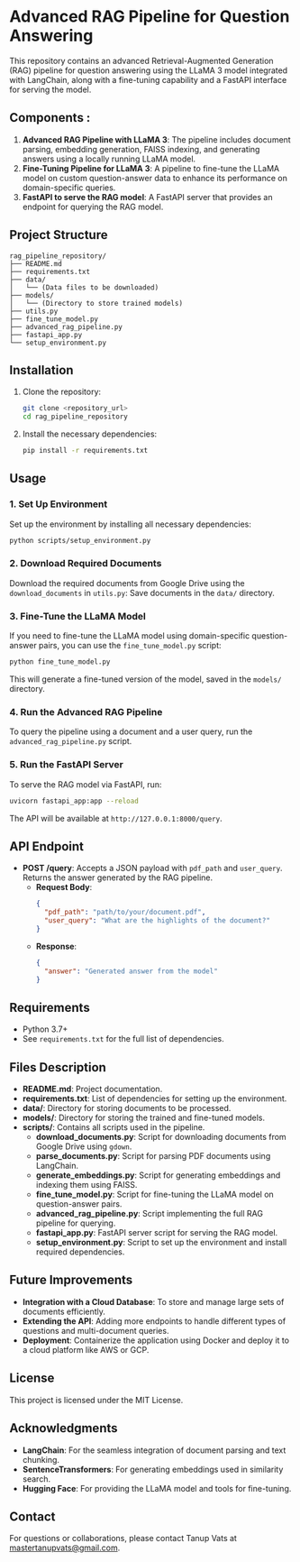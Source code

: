 # Advanced RAG Pipeline for Question Answering

This repository contains an advanced Retrieval-Augmented Generation (RAG) pipeline for question answering using the LLaMA 3 model integrated with LangChain, along with a fine-tuning capability and a FastAPI interface for serving the model.

## Components :
1. **Advanced RAG Pipeline with LLaMA 3**: The pipeline includes document parsing, embedding generation, FAISS indexing, and generating answers using a locally running LLaMA model.
2. **Fine-Tuning Pipeline for LLaMA 3**: A pipeline to fine-tune the LLaMA model on custom question-answer data to enhance its performance on domain-specific queries.
3. **FastAPI to serve the RAG model**: A FastAPI server that provides an endpoint for querying the RAG model.

## Project Structure
```
rag_pipeline_repository/
├── README.md
├── requirements.txt
├── data/
│   └── (Data files to be downloaded)
├── models/
│   └── (Directory to store trained models)
├── utils.py
├── fine_tune_model.py
├── advanced_rag_pipeline.py
├── fastapi_app.py
└── setup_environment.py
```

## Installation

1. Clone the repository:
   ```bash
   git clone <repository_url>
   cd rag_pipeline_repository
   ```

2. Install the necessary dependencies:
   ```bash
   pip install -r requirements.txt
   ```

## Usage

### 1. Set Up Environment
Set up the environment by installing all necessary dependencies:
```bash
python scripts/setup_environment.py
```

### 2. Download Required Documents
Download the required documents from Google Drive using the `download_documents` in `utils.py`:
Save documents in the `data/` directory.

### 3. Fine-Tune the LLaMA Model
If you need to fine-tune the LLaMA model using domain-specific question-answer pairs, you can use the `fine_tune_model.py` script:
```bash
python fine_tune_model.py
```
This will generate a fine-tuned version of the model, saved in the `models/` directory.

### 4. Run the Advanced RAG Pipeline
To query the pipeline using a document and a user query, run the `advanced_rag_pipeline.py` script.

### 5. Run the FastAPI Server
To serve the RAG model via FastAPI, run:
```bash
uvicorn fastapi_app:app --reload
```
The API will be available at `http://127.0.0.1:8000/query`.

## API Endpoint

- **POST /query**: Accepts a JSON payload with `pdf_path` and `user_query`. Returns the answer generated by the RAG pipeline.
  - **Request Body**:
    ```json
    {
      "pdf_path": "path/to/your/document.pdf",
      "user_query": "What are the highlights of the document?"
    }
    ```
  - **Response**:
    ```json
    {
      "answer": "Generated answer from the model"
    }
    ```

## Requirements
- Python 3.7+
- See `requirements.txt` for the full list of dependencies.

## Files Description

- **README.md**: Project documentation.
- **requirements.txt**: List of dependencies for setting up the environment.
- **data/**: Directory for storing documents to be processed.
- **models/**: Directory for storing the trained and fine-tuned models.
- **scripts/**: Contains all scripts used in the pipeline.
  - **download_documents.py**: Script for downloading documents from Google Drive using `gdown`.
  - **parse_documents.py**: Script for parsing PDF documents using LangChain.
  - **generate_embeddings.py**: Script for generating embeddings and indexing them using FAISS.
  - **fine_tune_model.py**: Script for fine-tuning the LLaMA model on question-answer pairs.
  - **advanced_rag_pipeline.py**: Script implementing the full RAG pipeline for querying.
  - **fastapi_app.py**: FastAPI server script for serving the RAG model.
  - **setup_environment.py**: Script to set up the environment and install required dependencies.

## Future Improvements
- **Integration with a Cloud Database**: To store and manage large sets of documents efficiently.
- **Extending the API**: Adding more endpoints to handle different types of questions and multi-document queries.
- **Deployment**: Containerize the application using Docker and deploy it to a cloud platform like AWS or GCP.

## License
This project is licensed under the MIT License.

## Acknowledgments
- **LangChain**: For the seamless integration of document parsing and text chunking.
- **SentenceTransformers**: For generating embeddings used in similarity search.
- **Hugging Face**: For providing the LLaMA model and tools for fine-tuning.

## Contact
For questions or collaborations, please contact Tanup Vats at mastertanupvats@gmail.com.
